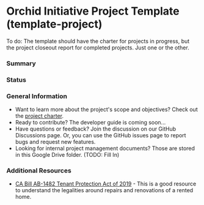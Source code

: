 # Orchid Initiative Project Template (template-project)

To do: The template should have the charter for projects in progress, but the project closeout report for completed projects.  Just one or the other.

### Summary


### Status


### General Information
- Want to learn more about the project's scope and objectives? Check out the [project charter](documentation/PROJECT_CHARTER.md).
- Ready to contribute? The developer guide is coming soon...
- Have questions or feedback? Join the discussion on our GitHub Discussions page.  Or, you can use the GitHub issues page to report bugs and request new features.
- Looking for internal project management documents? Those are stored in this Google Drive folder. (TODO: Fill In)

### Additional Resources
- [CA Bill AB-1482 Tenant Protection Act of 2019](https://leginfo.legislature.ca.gov/faces/billTextClient.xhtml?bill_id=201920200AB1482) - This is a good resource to understand the legalities around repairs and renovations of a rented home.
